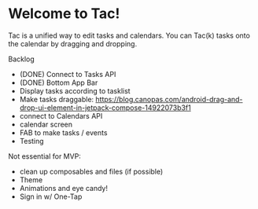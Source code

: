 # Welcome to Tac!

Tac is a unified way to edit tasks and calendars. You can Tac(k) tasks onto the calendar by dragging and dropping.

Backlog

- (DONE) Connect to Tasks API
- (DONE) Bottom App Bar
- Display tasks according to tasklist
- Make tasks draggable: https://blog.canopas.com/android-drag-and-drop-ui-element-in-jetpack-compose-14922073b3f1 
- connect to Calendars API 
- calendar screen
- FAB to make tasks / events
- Testing


Not essential for MVP: 
- clean up composables and files (if possible)
- Theme
- Animations and eye candy!
- Sign in w/ One-Tap
